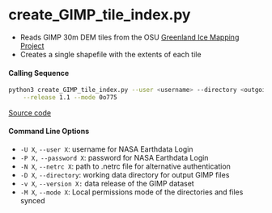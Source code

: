 create_GIMP_tile_index.py
=========================

 - Reads GIMP 30m DEM tiles from the OSU [Greenland Ice Mapping Project](https://nsidc.org/data/nsidc-0645/versions/1)
 - Creates a single shapefile with the extents of each tile

#### Calling Sequence
```bash
python3 create_GIMP_tile_index.py --user <username> --directory <outgoing> \
	--release 1.1 --mode 0o775
```
[Source code](https://github.com/tsutterley/ICESat-2-Grounding-Zones/blob/main/scripts/create_GIMP_tile_index.py)

#### Command Line Options
 - `-U X`, `--user X`: username for NASA Earthdata Login
 - `-P X,` `--password X`: password for NASA Earthdata Login
 - `-N X`, `--netrc X`: path to .netrc file for alternative authentication
 - `-D X`, `--directory`: working data directory for output GIMP files
 - `-v X`, `--version X:` data release of the GIMP dataset
 - `-M X`, `--mode X`: Local permissions mode of the directories and files synced
